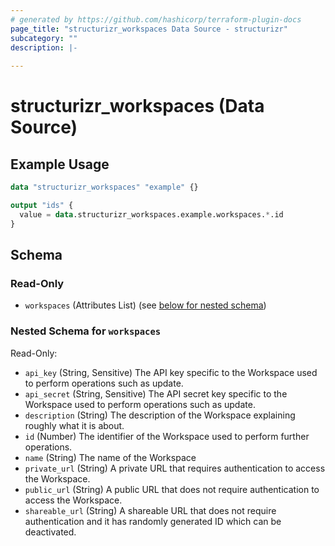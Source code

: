 ```yaml
---
# generated by https://github.com/hashicorp/terraform-plugin-docs
page_title: "structurizr_workspaces Data Source - structurizr"
subcategory: ""
description: |-
  
---
```


# structurizr_workspaces (Data Source)



## Example Usage

```terraform
data "structurizr_workspaces" "example" {}

output "ids" {
  value = data.structurizr_workspaces.example.workspaces.*.id
}
```

<!-- schema generated by tfplugindocs -->
## Schema

### Read-Only

- `workspaces` (Attributes List) (see [below for nested schema](#nestedatt--workspaces))

<a id="nestedatt--workspaces"></a>
### Nested Schema for `workspaces`

Read-Only:

- `api_key` (String, Sensitive) The API key specific to the Workspace used to perform operations such as update.
- `api_secret` (String, Sensitive) The API secret key specific to the Workspace used to perform operations such as update.
- `description` (String) The description of the Workspace explaining roughly what it is about.
- `id` (Number) The identifier of the Workspace used to perform further operations.
- `name` (String) The name of the Workspace
- `private_url` (String) A private URL that requires authentication to access the Workspace.
- `public_url` (String) A public URL that does not require authentication to access the Workspace.
- `shareable_url` (String) A shareable URL that does not require authentication and it has randomly generated ID which can be deactivated.

